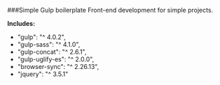 ###Simple Gulp boilerplate Front-end development for simple projects.

**Includes:**
- "gulp": "^ 4.0.2",
- "gulp-sass": "^ 4.1.0",
- "gulp-concat": "^ 2.6.1",
- "gulp-uglify-es": "^ 2.0.0",
- "browser-sync": "^ 2.26.13",
- "jquery": "^ 3.5.1"
